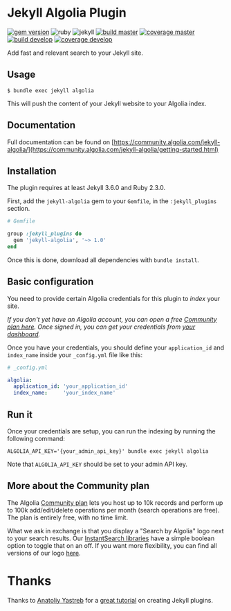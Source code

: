# Jekyll Algolia Plugin

[![gem version][1]](https://rubygems.org/gems/jekyll-algolia)
![ruby][2]
![jekyll][3]
[![build master][4]](https://travis-ci.org/algolia/jekyll-algolia)
[![coverage master][5]](https://coveralls.io/github/algolia/jekyll-algolia?branch=master)
[![build develop][6]](https://travis-ci.org/algolia/jekyll-algolia)
[![coverage develop][7]](https://coveralls.io/github/algolia/jekyll-algolia?branch=develop)

Add fast and relevant search to your Jekyll site.

## Usage

```shell
$ bundle exec jekyll algolia
```

This will push the content of your Jekyll website to your Algolia index.

## Documentation

Full documentation can be found on
[https://community.algolia.com/jekyll-algolia/](https://community.algolia.com/jekyll-algolia/getting-started.html)

## Installation

The plugin requires at least Jekyll 3.6.0 and Ruby 2.3.0.

First, add the `jekyll-algolia` gem to your `Gemfile`, in the `:jekyll_plugins`
section.

```ruby
# Gemfile

group :jekyll_plugins do
  gem 'jekyll-algolia', '~> 1.0'
end
```

Once this is done, download all dependencies with `bundle install`.

## Basic configuration

You need to provide certain Algolia credentials for this plugin to *index* your
site.

*If you don't yet have an Algolia account, you can open a free [Community plan
here][8]. Once signed in, you can get your
credentials from [your dashboard][9].*

Once you have your credentials, you should define your `application_id` and
`index_name` inside your `_config.yml` file like this:

```yaml
# _config.yml

algolia:
  application_id: 'your_application_id'
  index_name:     'your_index_name'
```

## Run it

Once your credentials are setup, you can run the indexing by running the
following command:

```shell
ALGOLIA_API_KEY='{your_admin_api_key}' bundle exec jekyll algolia
```

Note that `ALGOLIA_API_KEY` should be set to your admin API key.

## More about the Community plan

The Algolia [Community plan][10] lets you host up to 10k records and perform up to
100k add/edit/delete operations per month (search operations are free). The plan
is entirely free, with no time limit.

What we ask in exchange is that you display a "Search by Algolia" logo next to
your search results. Our [InstantSearch libraries][11] have a simple boolean
option to toggle that on an off. If you want more flexibility, you can find
all versions of our logo [here][12].

# Thanks

Thanks to [Anatoliy Yastreb][13] for a [great tutorial][14] on creating Jekyll
plugins.


[1]: https://badge.fury.io/rb/jekyll-algolia.svg
[2]: https://img.shields.io/badge/ruby-%3E%3D%202.3.0-green.svg
[3]: https://img.shields.io/badge/jekyll-%3E%3D%203.6.0-green.svg
[4]: https://img.shields.io/badge/dynamic/json.svg?label=build%3Amaster&query=value&uri=https%3A%2F%2Fimg.shields.io%2Ftravis%2Falgolia%2Fjekyll-algolia.json%3Fbranch%3Dmaster
[5]: https://img.shields.io/badge/dynamic/json.svg?label=coverage%3Amaster&colorB=&prefix=&suffix=%25&query=$.coverage_change&uri=https%3A%2F%2Fcoveralls.io%2Fgithub%2Falgolia%2Fjekyll-algolia.json%3Fbranch%3Dmaster
[6]: https://img.shields.io/badge/dynamic/json.svg?label=build%3Adevelop&query=value&uri=https%3A%2F%2Fimg.shields.io%2Ftravis%2Falgolia%2Fjekyll-algolia.json%3Fbranch%3Ddevelop
[7]: https://img.shields.io/badge/dynamic/json.svg?label=coverage%3Adevelop&colorB=&prefix=&suffix=%25&query=$.coverage_change&uri=https%3A%2F%2Fcoveralls.io%2Fgithub%2Falgolia%2Fjekyll-algolia.json%3Fbranch%3Ddevelop
[8]: #more-about-the-community-plan
[9]: https://www.algolia.com/licensing
[10]: https://www.algolia.com/users/sign_up/hacker
[11]: https://community.algolia.com/instantsearch.js/
[12]: https://www.algolia.com/press#resources
[13]: https://github.com/ayastreb/
[14]: https://ayastreb.me/writing-a-jekyll-plugin/
